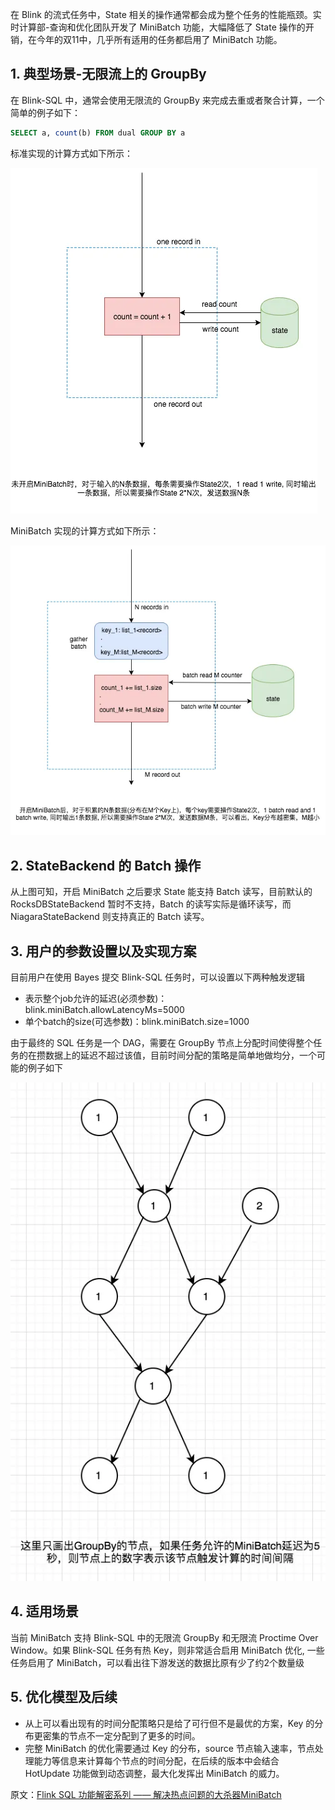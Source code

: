 在 Blink 的流式任务中，State 相关的操作通常都会成为整个任务的性能瓶颈。实时计算部-查询和优化团队开发了 MiniBatch 功能，大幅降低了 State 操作的开销，在今年的双11中，几乎所有适用的任务都启用了 MiniBatch 功能。

## 1. 典型场景-无限流上的 GroupBy

在 Blink-SQL 中，通常会使用无限流的 GroupBy 来完成去重或者聚合计算，一个简单的例子如下：
```sql
SELECT a, count(b) FROM dual GROUP BY a
```
标准实现的计算方式如下所示：

![](img-flink-sql-minibatch-hotspot-1.webp)

MiniBatch 实现的计算方式如下所示：

![](img-flink-sql-minibatch-hotspot-2.webp)

## 2. StateBackend 的 Batch 操作

从上图可知，开启 MiniBatch 之后要求 State 能支持 Batch 读写，目前默认的 RocksDBStateBackend 暂时不支持，Batch 的读写实际是循环读写，而 NiagaraStateBackend 则支持真正的 Batch 读写。

## 3. 用户的参数设置以及实现方案

目前用户在使用 Bayes 提交 Blink-SQL 任务时，可以设置以下两种触发逻辑
- 表示整个job允许的延迟(必须参数)：blink.miniBatch.allowLatencyMs=5000
- 单个batch的size(可选参数)：blink.miniBatch.size=1000

由于最终的 SQL 任务是一个 DAG，需要在 GroupBy 节点上分配时间使得整个任务的在攒数据上的延迟不超过该值，目前时间分配的策略是简单地做均分，一个可能的例子如下

![](img-flink-sql-minibatch-hotspot-3.webp)

## 4. 适用场景

当前 MiniBatch 支持 Blink-SQL 中的无限流 GroupBy 和无限流 Proctime Over Window。如果 Blink-SQL 任务有热 Key，则非常适合启用 MiniBatch 优化, 一些任务启用了 MiniBatch，可以看出往下游发送的数据比原有少了约2个数量级

## 5. 优化模型及后续

- 从上可以看出现有的时间分配策略只是给了可行但不是最优的方案，Key 的分布更密集的节点不一定分配到了更多的时间。
- 完整 MiniBatch 的优化需要通过 Key 的分布，source 节点输入速率，节点处理能力等信息来计算每个节点的时间分配，在后续的版本中会结合 HotUpdate 功能做到动态调整，最大化发挥出 MiniBatch 的威力。

原文：[Flink SQL 功能解密系列 —— 解决热点问题的大杀器MiniBatch](https://developer.aliyun.com/article/448853)
